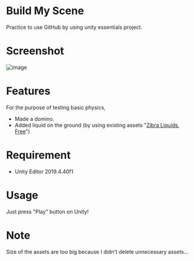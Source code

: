 # Build My Scene
 
Practice to use GitHub by using unity essentials project.
 
# Screenshot
 
![image](https://user-images.githubusercontent.com/122510979/213945938-8083794f-c1c0-4015-8feb-75926d9b1fd2.png)
 
# Features

For the purpose of testing basic physics,
- Made a domino.
- Added liquid on the ground (by using existing assets "[Zibra Liquids, Free](https://assetstore.unity.com/packages/tools/physics/zibra-liquids-free-201207)")
 
# Requirement
 
* Unity Editor 2019.4.40f1

 
# Usage
 
Just press "Play" button on Unity!
 
# Note
 
Size of the assets are too big because I didn't delete unnecessary assets...
